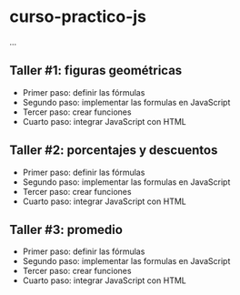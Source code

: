 # curso-practico-js

...

## Taller #1: figuras geométricas
- Primer paso: definir las fórmulas
- Segundo paso: implementar las formulas en JavaScript
- Tercer paso: crear funciones
- Cuarto paso: integrar JavaScript con HTML

## Taller #2: porcentajes y descuentos
- Primer paso: definir las fórmulas
- Segundo paso: implementar las formulas en JavaScript
- Tercer paso: crear funciones
- Cuarto paso: integrar JavaScript con HTML

## Taller #3: promedio
- Primer paso: definir las fórmulas
- Segundo paso: implementar las formulas en JavaScript
- Tercer paso: crear funciones
- Cuarto paso: integrar JavaScript con HTML